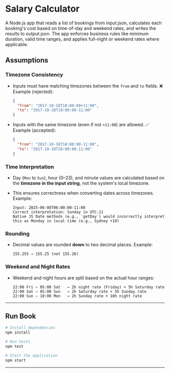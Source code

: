 # Salary Calculator

A Node.js app that reads a list of bookings from input.json, calculates each booking's cost based on time-of-day and weekend rates, and writes the results to output.json. The app enforces business rules like minimum duration, valid time ranges, and applies full-night or weekend rates where applicable.

## Assumptions

### Timezone Consistency

* Inputs must have matching timezones between the `from` and `to` fields.
  ❌ Example (rejected):

  ```json
  {
    "from": "2017-10-18T18:00:00+11:00",
    "to": "2017-10-18T19:00:00-11:00"
  }
  ```

* Inputs with the same timezone (even if not `+11:00`) are allowed.
  ✅ Example (accepted):

  ```json
  {
    "from": "2017-10-18T18:00:00-11:00",
    "to": "2017-10-18T20:00:00-11:00"
  }
  ```

### Time Interpretation

* Day (`Mon` to `Sun`), hour (0–23), and minute values are calculated based on the **timezone in the input string**, not the system's local timezone.
* This ensures correctness when converting dates across timezones.
  Example:

  ```
  Input: 2025-06-08T06:00:00-11:00  
  Correct interpretation: Sunday in UTC-11  
  Native JS Date methods (e.g., `getDay`) would incorrectly interpret this as Monday in local time (e.g., Sydney +10)
  ```

### Rounding

* Decimal values are rounded **down** to two decimal places.
  Example:

  ```
  155.255 → 155.25 (not 155.26)
  ```

### Weekend and Night Rates

* Weekend and night hours are split based on the actual hour ranges:

  ```
  22:00 Fri – 05:00 Sat   → 2h night rate (Friday) + 5h Saturday rate  
  22:00 Sat – 05:00 Sun   → 2h Saturday rate + 5h Sunday rate  
  22:00 Sun – 10:00 Mon   → 2h Sunday rate + 10h night rate
  ```

---

## Run Book

```bash
# Install dependencies
npm install

# Run tests
npm test

# Start the application
npm start
```

---

